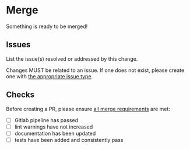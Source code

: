 # Merge

Something is ready to be merged!

## Issues

List the issue(s) resolved or addressed by this change.

Changes MUST be related to an issue. If one does not exist, please create one with
[the appropriate issue type](https://github.com/ssube/isolex/blob/master/docs/workflow.md#type).

## Checks

Before creating a PR, please ensure
[all merge requirements](https://github.com/ssube/isolex/blob/master/docs/workflow.md#merges)
are met:

- [ ] Gitlab pipeline has passed
- [ ] lint warnings have not increased
- [ ] documentation has been updated
- [ ] tests have been added and consistently pass
